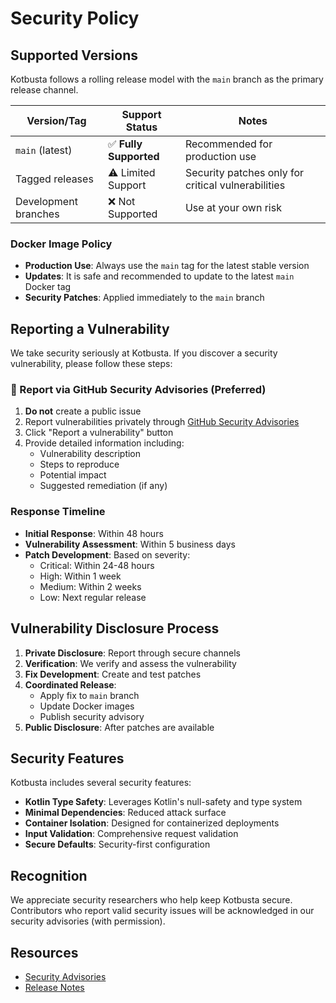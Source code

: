 # Security Policy

## Supported Versions

Kotbusta follows a rolling release model with the `main` branch as the primary release channel.

| Version/Tag          | Support Status        | Notes                                              |
|----------------------|-----------------------|----------------------------------------------------|
| `main` (latest)      | ✅ **Fully Supported** | Recommended for production use                     |
| Tagged releases      | ⚠️ Limited Support    | Security patches only for critical vulnerabilities |
| Development branches | ❌ Not Supported       | Use at your own risk                               |

### Docker Image Policy

- **Production Use**: Always use the `main` tag for the latest stable version
- **Updates**: It is safe and recommended to update to the latest `main` Docker tag
- **Security Patches**: Applied immediately to the `main` branch

## Reporting a Vulnerability

We take security seriously at Kotbusta. If you discover a security vulnerability, please follow these steps:

### 🔐 Report via GitHub Security Advisories (Preferred)

1. **Do not** create a public issue
2. Report vulnerabilities privately through [GitHub Security Advisories](https://github.com/Heapy/kotbusta/security/advisories)
3. Click "Report a vulnerability" button
4. Provide detailed information including:
   - Vulnerability description
   - Steps to reproduce
   - Potential impact
   - Suggested remediation (if any)

### Response Timeline

- **Initial Response**: Within 48 hours
- **Vulnerability Assessment**: Within 5 business days
- **Patch Development**: Based on severity:
  - Critical: Within 24-48 hours
  - High: Within 1 week
  - Medium: Within 2 weeks
  - Low: Next regular release

## Vulnerability Disclosure Process

1. **Private Disclosure**: Report through secure channels
2. **Verification**: We verify and assess the vulnerability
3. **Fix Development**: Create and test patches
4. **Coordinated Release**:
   - Apply fix to `main` branch
   - Update Docker images
   - Publish security advisory
5. **Public Disclosure**: After patches are available

## Security Features

Kotbusta includes several security features:

- **Kotlin Type Safety**: Leverages Kotlin's null-safety and type system
- **Minimal Dependencies**: Reduced attack surface
- **Container Isolation**: Designed for containerized deployments
- **Input Validation**: Comprehensive request validation
- **Secure Defaults**: Security-first configuration

## Recognition

We appreciate security researchers who help keep Kotbusta secure. Contributors who report valid security issues will be acknowledged in our security advisories (with permission).

## Resources

- [Security Advisories](https://github.com/Heapy/kotbusta/security/advisories)
- [Release Notes](https://github.com/Heapy/kotbusta/releases)
